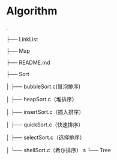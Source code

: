 # Algorithm
.

├── LinkList

├── Map

├── README.md

├── Sort

│   ├── bubbleSort.c(冒泡排序)

│   ├── heapSort.c（堆排序）

│   ├── insertSort.c（插入排序）

│   ├── quickSort.c（快速排序）

│   ├── selectSort.c（选择排序）

│   └── shellSort.c（希尔排序）
s
└── Tree

